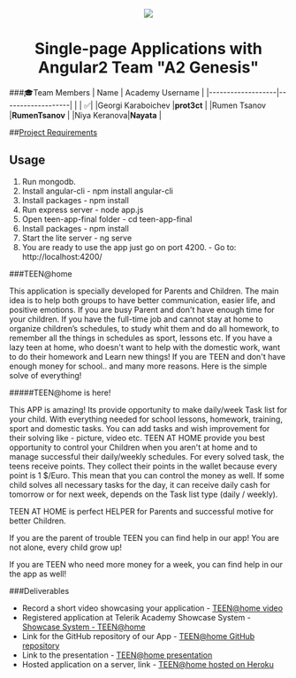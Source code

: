 <p align="center">
<a href="http://academy.telerik.com/">
<img src="https://camo.githubusercontent.com/08ecbe7b67d65cc7c6990787e2836b27b4296f2d/68747470733a2f2f7261772e6769746875622e636f6d2f666c65787472792f54656c6572696b2d41636164656d792f6d61737465722f50726f6772616d6d696e6725323077697468253230432532332f436f6465732f4f746865722f54656c6572696b2e706e67"/>
</a>

<h1 align="center">Single-page Applications with Angular2 Team "A2 Genesis"</h1>

###:mortar_board:Team Members
| Name              | Academy Username      	|
|-------------------|-------------------|
|                   | :white_check_mark:|
|Georgi Karaboichev |__prot3ct__	        |
|Rumen Tsanov |__RumenTsanov__	        |
|Niya Keranova|__Nayata__       	|	

##<a href="https://github.com/Angular-2/A2-Genesis/blob/master/CourseProject.md">Project Requirements</a>

## Usage

1. Run mongodb.
2. Install angular-cli - npm install angular-cli
3. Install packages - npm install
4. Run express server - node app.js
5. Open teen-app-final folder - cd teen-app-final
6. Install packages - npm install
7. Start the lite server - ng serve
8. You are ready to use the app just go on port 4200. - Go to: http://localhost:4200/

###TEEN@home

This application is specially developed for Parents and Children. The main idea is to help both groups to have better communication, easier life, and positive emotions. If you are busy Parent and don't have enough time for your children. If you have the full-time job and cannot stay at home to organize children’s schedules, to study whit them and do all homework, to remember all the things in schedules as sport, lessons etc. If you have a lazy teen at home, who doesn't want to help with the domestic work, want to do their homework and Learn new things! If you are TEEN and don't have enough money for school.. and many more reasons. Here is the simple solve of everything!

#####TEEN@home is here!

This APP is amazing! Its provide opportunity to make daily/week Task list for your child. With everything needed for school lessons, homework, training, sport and domestic tasks. You can add tasks and wish improvement for their solving like - picture, video etc. TEEN AT HOME provide you best opportunity to control your Children when you aren't at home and to manage successful their daily/weekly schedules. For every solved task, the teens receive points. They collect their points in the wallet because every point is 1 $/Euro. This mean that you can control the money as well. If some child solves all necessary tasks for the day, it can receive daily cash for tomorrow or for next week, depends on the Task list type (daily / weekly).

TEEN AT HOME is perfect HELPER for Parents and successful motive for better Children.

If you are the parent of trouble TEEN you can find help in our app! You are not alone, every child grow up!

If you are TEEN who need more money for a week, you can find help in our the app as well!

###Deliverables
  * Record a short video showcasing your application - <a href="http://www.screencast.com/t/8gs9mqlr9lF">TEEN@home video</a>
  * Registered application at Telerik Academy Showcase System - <a href="http://best.telerikacademy.com/projects/427/TEEN-home">Showcase System - TEEN@home</a>
  * Link for the GitHub repository of our App - <a href="https://github.com/Angular-2/A2-Genesis">TEEN@home GitHub repository</a>
  * Link to the presentation - <a href="https://prezi.com/sglpfgkjevqn/angular2-team-quota2-genesisquot/">TEEN@home presentation</a>
  * Hosted application on a server, link - <a href="https://teenhome.herokuapp.com">TEEN@home hosted on Heroku</a>
